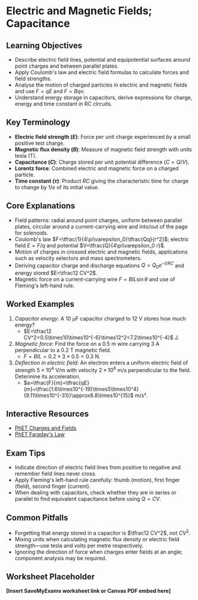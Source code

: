 # Electric and Magnetic Fields; Capacitance

## Learning Objectives
- Describe electric field lines, potential and equipotential surfaces around point charges and between parallel plates.
- Apply Coulomb's law and electric field formulas to calculate forces and field strengths.
- Analyse the motion of charged particles in electric and magnetic fields and use $F=qE$ and $F=Bqv$.
- Understand energy storage in capacitors, derive expressions for charge, energy and time constant in RC circuits.

## Key Terminology
- **Electric field strength ($E$)**: Force per unit charge experienced by a small positive test charge.
- **Magnetic flux density ($B$)**: Measure of magnetic field strength with units tesla (T).
- **Capacitance ($C$)**: Charge stored per unit potential difference ($C=Q/V$).
- **Lorentz force**: Combined electric and magnetic force on a charged particle.
- **Time constant ($\tau$)**: Product $RC$ giving the characteristic time for charge to change by $1/e$ of its initial value.

## Core Explanations
- Field patterns: radial around point charges, uniform between parallel plates, circular around a current-carrying wire and into/out of the page for solenoids.
- Coulomb's law $F=\tfrac{1}{4\pi\varepsilon_0}\tfrac{Qq}{r^2}$; electric field $E=F/q$ and potential $V=\tfrac{Q}{4\pi\varepsilon_0 r}$.
- Motion of charges in crossed electric and magnetic fields, applications such as velocity selectors and mass spectrometers.
- Deriving capacitor charge and discharge equations $Q=Q_0e^{-t/RC}$ and energy stored $E=\tfrac12 CV^2$.
- Magnetic force on a current-carrying wire $F=BIL\sin\theta$ and use of Fleming's left-hand rule.

## Worked Examples
1. *Capacitor energy*: A 10 μF capacitor charged to 12 V stores how much energy?
   - $E=\tfrac12 CV^2=0.5\times10\times10^{-6}\times12^2=7.2\times10^{-4}$ J.
2. *Magnetic force*: Find the force on a 0.5 m wire carrying 3 A perpendicular to a 0.2 T magnetic field.
   - $F=BIL=0.2\times3\times0.5=0.3$ N.
3. *Deflection in electric field*: An electron enters a uniform electric field of strength $5\times10^4$ V/m with velocity $2\times10^6$ m/s perpendicular to the field. Determine its acceleration.
   - $a=\tfrac{F}{m}=\tfrac{qE}{m}=\tfrac{1.6\times10^{-19}\times5\times10^4}{9.11\times10^{-31}}\approx8.8\times10^{15}$ m/s².

## Interactive Resources
- [PhET Charges and Fields](https://phet.colorado.edu/en/simulation/charges-and-fields)
- [PhET Faraday's Law](https://phet.colorado.edu/en/simulation/faradays-law)

## Exam Tips
- Indicate direction of electric field lines from positive to negative and remember field lines never cross.
- Apply Fleming's left-hand rule carefully: thumb (motion), first finger (field), second finger (current).
- When dealing with capacitors, check whether they are in series or parallel to find equivalent capacitance before using $Q=CV$.

## Common Pitfalls
- Forgetting that energy stored in a capacitor is $\tfrac12 CV^2$, not $CV^2$.
- Mixing units when calculating magnetic flux density or electric field strength—use tesla and volts per metre respectively.
- Ignoring the direction of force when charges enter fields at an angle; component analysis may be required.

## Worksheet Placeholder
**[Insert SaveMyExams worksheet link or Canvas PDF embed here]**
